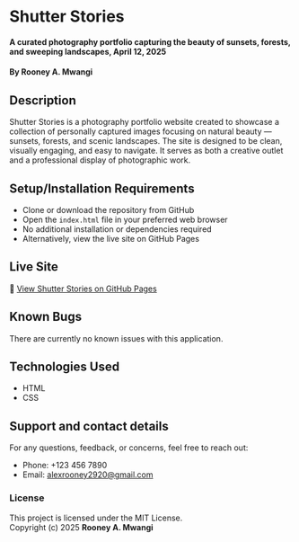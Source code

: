 # Shutter Stories  
#### A curated photography portfolio capturing the beauty of sunsets, forests, and sweeping landscapes, April 12, 2025  
#### By **Rooney A. Mwangi**

## Description  
Shutter Stories is a photography portfolio website created to showcase a collection of personally captured images focusing on natural beauty — sunsets, forests, and scenic landscapes. The site is designed to be clean, visually engaging, and easy to navigate. It serves as both a creative outlet and a professional display of photographic work.

## Setup/Installation Requirements  
* Clone or download the repository from GitHub  
* Open the `index.html` file in your preferred web browser  
* No additional installation or dependencies required  
* Alternatively, view the live site on GitHub Pages

## Live Site  
🔗 [View Shutter Stories on GitHub Pages](https://rroon3y.github.io/Shutter-stories/)

## Known Bugs  
There are currently no known issues with this application.

## Technologies Used  
- HTML  
- CSS  

## Support and contact details  
For any questions, feedback, or concerns, feel free to reach out:  
- Phone: +123 456 7890  
- Email: alexrooney2920@gmail.com

### License  
This project is licensed under the MIT License.  
Copyright (c) 2025 **Rooney A. Mwangi**

